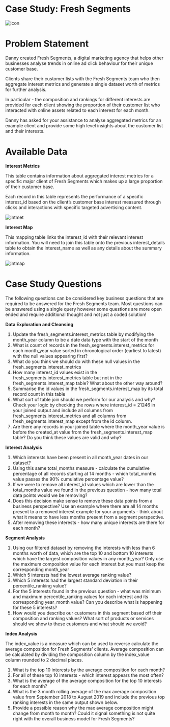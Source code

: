 # Case Study: Fresh Segments

![icon](https://user-images.githubusercontent.com/130475600/236233095-3e0f8188-7d59-4d4f-9753-7d21ab567be5.PNG)

# Problem Statement
Danny created Fresh Segments, a digital marketing agency that helps other businesses analyse trends in online ad click behaviour for their unique customer base.

Clients share their customer lists with the Fresh Segments team who then aggregate interest metrics and generate a single dataset worth of metrics for further analysis.

In particular - the composition and rankings for different interests are provided for each client showing the proportion of their customer list who interacted with online assets related to each interest for each month.

Danny has asked for your assistance to analyse aggregated metrics for an example client and provide some high level insights about the customer list and their interests.

# Available Data

**Interest Metrics**

This table contains information about aggregated interest metrics for a specific major client of Fresh Segments which makes up a large proportion of their customer base.

Each record in this table represents the performance of a specific interest_id based on the client’s customer base interest measured through clicks and interactions with specific targeted advertising content.

![intmet](https://user-images.githubusercontent.com/130475600/236233311-5b75c761-2c51-4bf2-890c-a3ddcb635c5d.PNG)

**Interest Map**

This mapping table links the interest_id with their relevant interest information. You will need to join this table onto the previous interest_details table to obtain the interest_name as well as any details about the summary information.

![intmap](https://user-images.githubusercontent.com/130475600/236233498-6e37d4e6-541b-408f-a640-046168df91d8.PNG)

# Case Study Questions
The following questions can be considered key business questions that are required to be answered for the Fresh Segments team.
Most questions can be answered using a single query however some questions are more open ended and require additional thought and not just a coded solution!

**Data Exploration and Cleansing**

1. Update the fresh_segments.interest_metrics table by modifying the month_year column to be a date data type with the start of the month
2. What is count of records in the fresh_segments.interest_metrics for each month_year value sorted in chronological order (earliest to latest) with the null values appearing first?
3. What do you think we should do with these null values in the fresh_segments.interest_metrics
4. How many interest_id values exist in the fresh_segments.interest_metrics table but not in the fresh_segments.interest_map table? What about the other way around?
5. Summarise the id values in the fresh_segments.interest_map by its total record count in this table
6. What sort of table join should we perform for our analysis and why? Check your logic by checking the rows where interest_id = 21246 in your joined output and include all columns from fresh_segments.interest_metrics and all columns from fresh_segments.interest_map except from the id column.
7. Are there any records in your joined table where the month_year value is before the created_at value from the fresh_segments.interest_map table? Do you think these values are valid and why?

**Interest Analysis**

1. Which interests have been present in all month_year dates in our dataset?
2. Using this same total_months measure - calculate the cumulative percentage of all records starting at 14 months - which total_months value passes the 90% cumulative percentage value?
3. If we were to remove all interest_id values which are lower than the total_months value we found in the previous question - how many total data points would we be removing?
4. Does this decision make sense to remove these data points from a business perspective? Use an example where there are all 14 months present to a removed interest example for your arguments - think about what it means to have less months present from a segment perspective.
5. After removing these interests - how many unique interests are there for each month?

**Segment Analysis**
1. Using our filtered dataset by removing the interests with less than 6 months worth of data, which are the top 10 and bottom 10 interests which have the largest composition values in any month_year? Only use the maximum composition value for each interest but you must keep the corresponding month_year
2. Which 5 interests had the lowest average ranking value?
3. Which 5 interests had the largest standard deviation in their percentile_ranking value?
4. For the 5 interests found in the previous question - what was minimum and maximum percentile_ranking values for each interest and its corresponding year_month value? Can you describe what is happening for these 5 interests?
5. How would you describe our customers in this segment based off their composition and ranking values? What sort of products or services should we show to these customers and what should we avoid?

**Index Analysis**

The index_value is a measure which can be used to reverse calculate the average composition for Fresh Segments’ clients.
Average composition can be calculated by dividing the composition column by the index_value column rounded to 2 decimal places.

1. What is the top 10 interests by the average composition for each month?
2. For all of these top 10 interests - which interest appears the most often?
3. What is the average of the average composition for the top 10 interests for each month?
4. What is the 3 month rolling average of the max average composition value from September 2018 to August 2019 and include the previous top ranking interests in the same output shown below.
5. Provide a possible reason why the max average composition might change from month to month? Could it signal something is not quite right with the overall business model for Fresh Segments?

